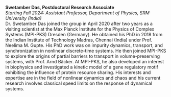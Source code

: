 <b>Swetamber Das, Postdoctoral Research Associate</b><br>
<em>Starting Fall 2024: Assistant Professor, Department of Physics, SRM University (India)</em><br>
Dr. Swetamber Das joined the group in April 2020 after two years as a visiting scientist at the Max Planck Institute for the Physics of Complex Systems (MPI-PKS) Dresden (Germany). He obtained his PhD in 2018 from the Indian Institute of Technology Madras, Chennai (India) under Prof. Neelima M. Gupte. His PhD work was on impurity dynamics, transport, and synchronization in nonlinear discrete-time systems.  He then joined MPI-PKS to explore the origins of partial barriers to transport in volume-preserving systems, with Prof. Arnd Bäcker. At MPI-PKS, he also developed an interest in biophysics and investigated a kinetic model of a gene regulatory motif exhibiting the influence of protein resource sharing.  His interests and expertise are in the field of nonlinear dynamics and chaos and his current research involves classical speed limits on the response of dynamical systems.

